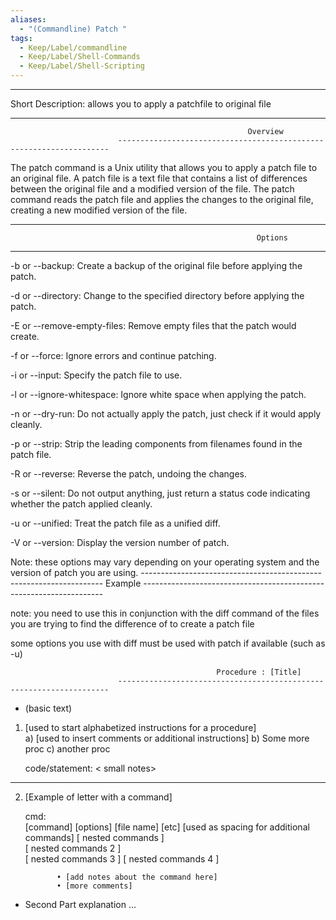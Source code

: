 ```yaml
---
aliases:
  - "(Commandline) Patch "
tags:
  - Keep/Label/commandline
  - Keep/Label/Shell-Commands
  - Keep/Label/Shell-Scripting
---
```


___________________________________________________________________________

Short Description:   allows you to apply a patchfile to original file




--------------------------------------------------------------------------------------------------------------------------
                                                         Overview
                            --------------------------------------------------------------------

The patch command is a Unix utility that allows you to apply a patch file to an original file. A patch file is a text file that contains a list of differences between the original file and a modified version of the file. The patch command reads the patch file and applies the changes to the original file, creating a new modified version of the file.



--------------------------------------------------------------------------------------------------------------------------
                                                           Options
--------------------------------------------------------------------------------------------------------------------------
-b or --backup: Create a backup of the original file before applying the patch.

-d or --directory: Change to the specified directory before applying the patch.

-E or --remove-empty-files: Remove empty files that the patch would create.

-f or --force: Ignore errors and continue patching.

-i or --input: Specify the patch file to use.

-l or --ignore-whitespace: Ignore white space when applying the patch.

-n or --dry-run: Do not actually apply the patch, just check if it would apply cleanly.

-p or --strip: Strip the leading components from filenames found in the patch file.

-R or --reverse: Reverse the patch, undoing the changes.

-s or --silent: Do not output anything, just return a status code indicating whether the patch applied cleanly.

-u or --unified: Treat the patch file as a unified diff.

-V or --version: Display the version number of patch.

Note:  these options may vary depending on your operating system and the version of patch you are using.
                            --------------------------------------------------------------------
                                                         Example
                            --------------------------------------------------------------------

note:  you need to use this in conjunction with the diff command of the files you are trying to find the difference of to create a patch file 

some options you use with diff must be used with patch if available (such as -u)



                                                  Procedure : [Title]
                            --------------------------------------------------------------------

- (basic text)

1) [used to start alphabetized instructions for a procedure]  
             a) [used to insert comments or additional instructions]
             b)  Some more proc
             c)  another proc

 
      code/statement:                                                                       < small notes>
---------------------------------------

<add statement to be copied and pasted here> 


2) [Example of letter with a command]
 
      cmd:          
                       [command] [options] [file name] [etc]
                       [used as spacing for additional commands]
                            [ nested commands ]   
                                 [ nested commands 2 ]   
                                      [ nested commands 3 ] 
                                           [ nested commands 4 ] 

              • [add notes about the command here]             
              • [more comments]

- Second Part explanation ...